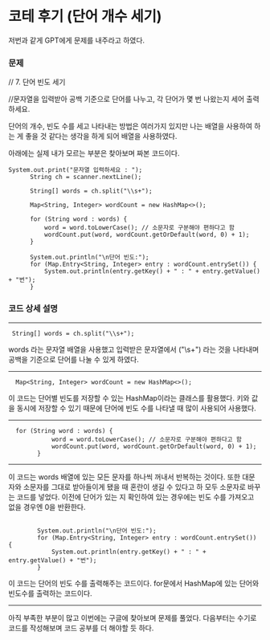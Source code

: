 코테 후기 (단어 개수 세기)
=====

저번과 같게 GPT에게 문제를 내주라고 하였다. 

### 문제
 // 7. 단어 빈도 세기
 
  //문자열을 입력받아 공백 기준으로 단어를 나누고, 각 단어가 몇 번 나왔는지 세어 출력하세요.

  단어의 개수, 빈도 수를 세고 나타내는 방법은 여러가지 있지만 나는 배열을 사용하여 하는 게 좋을 것 같다는 생각을 하게 되어 배열을 사용하였다.

아래에는 실제 내가 모르는 부분은 찾아보며 짜본 코드이다. 

  ```
 System.out.print("문자열 입력하세요 : ");
        String ch = scanner.nextLine();

        String[] words = ch.split("\\s+");

        Map<String, Integer> wordCount = new HashMap<>();

        for (String word : words) {
            word = word.toLowerCase(); // 소문자로 구분해야 편하다고 함
            wordCount.put(word, wordCount.getOrDefault(word, 0) + 1);
        }

        System.out.println("\n단어 빈도:");
        for (Map.Entry<String, Integer> entry : wordCount.entrySet()) {
            System.out.println(entry.getKey() + " : " + entry.getValue() + "번");
        }
```

### 코드 상세 설명
-------

```
 String[] words = ch.split("\\s+");
```

words 라는 문자열 배열을 사용했고 입력받은 문자열에서 ("\\s+") 라는 것을 나타내며 공백을 기준으로 단어를 나눌 수 있게 하였다.

----

```
  Map<String, Integer> wordCount = new HashMap<>();
```

이 코드는 단어별 빈도를 저장할 수 있는 HashMap이라는 클래스를 활용했다.
키와 값을 동시에 저장할 수 있기 때문에 단어에 빈도 수를 나타낼 때 많이 사용되어 사용했다.

---- 


```
  for (String word : words) {
            word = word.toLowerCase(); // 소문자로 구분해야 편하다고 함
            wordCount.put(word, wordCount.getOrDefault(word, 0) + 1);
        }
```

-----

이 코드는 words 배열에 있는 모든 문자를 하나씩 꺼내서 반복하는 것이다. 
또한 대문자와 소문자를 그대로 받아들이게 됐을 때 혼란이 생길 수 있다고 하 모두 소문자로 바꾸는 코드를 넣었다.
이전에 단어가 있는 지 확인하여 있는 경우에는 빈도 수를 가져오고 없을 경우엔 0을 반환한다.


```

        System.out.println("\n단어 빈도:");
        for (Map.Entry<String, Integer> entry : wordCount.entrySet()) {
            System.out.println(entry.getKey() + " : " + entry.getValue() + "번");
        }
```

이 코드는 단어의 빈도 수를 출력해주는 코드이다.
for문에서 HashMap에 있는 단어와 빈도수를 출력하는 코드이다.



----- 
아직 부족한 부분이 많고 이번에는 구글에 찾아보며 문제를 풀었다. 다음부터는 수기로 코드를 작성해보며 코드 공부를 더 해야할 듯 하다.
